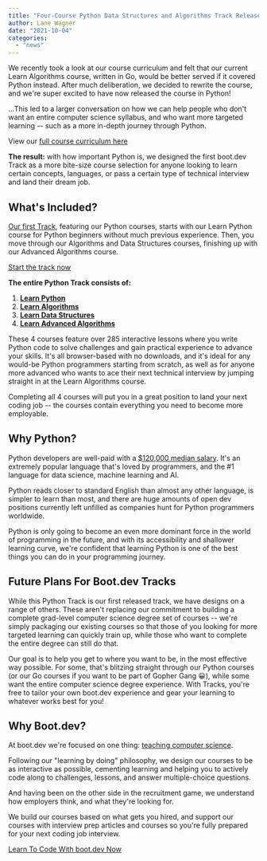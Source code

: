 ```yaml
---
title: "Four-Course Python Data Structures and Algorithms Track Released"
author: Lane Wagner
date: "2021-10-04"
categories: 
  - "news"
---
```


We recently took a look at our course curriculum and felt that our current Learn Algorithms course, written in Go, would be better served if it covered Python instead. After much deliberation, we decided to rewrite the course, and we're super excited to have now released the course in Python!

...This led to a larger conversation on how we can help people who don't want an entire computer science syllabus, and who want more targeted learning -- such as a more in-depth journey through Python.

View our [full course curriculum here](https://github.com/bootdotdev/curriculum)

**The result:** with how important Python is, we designed the first boot.dev Track as a more bite-size course selection for anyone looking to learn certain concepts, languages, or pass a certain type of technical interview and land their dream job.

## What's Included?

[Our first Track](https://github.com/bootdotdev/curriculum/blob/main/ALGOS_DS_TRACK.md), featuring our Python courses, starts with our Learn Python course for Python beginners without much previous experience. Then, you move through our Algorithms and Data Structures courses, finishing up with our Advanced Algorithms course.

[Start the track now](https://boot.dev/)

**The entire Python Track consists of:**

1. **[Learn Python](https://boot.dev/courses/learn-python)**
2. **[Learn Algorithms](https://boot.dev/courses/learn-algorithms)**
3. **[Learn Data Structures](https://boot.dev/courses/learn-data-structures)**
4. **[Learn Advanced Algorithms](https://boot.dev/courses/learn-advanced-algorithms)**

These 4 courses feature over 285 interactive lessons where you write Python code to solve challenges and gain practical experience to advance your skills. It's all browser-based with no downloads, and it's ideal for any would-be Python programmers starting from scratch, as well as for anyone more advanced who wants to ace their next technical interview by jumping straight in at the Learn Algorithms course.

Completing all 4 courses will put you in a great position to land your next coding job -- the courses contain everything you need to become more employable.

## Why Python?

Python developers are well-paid with a [$120,000 median salary](https://insights.stackoverflow.com/survey/2020#technology-what-languages-are-associated-with-the-highest-salaries-worldwide-united-states). It's an extremely popular language that's loved by programmers, and the #1 language for data science, machine learning and AI.

Python reads closer to standard English than almost any other language, is simpler to learn than most, and there are huge amounts of open dev positions currently left unfilled as companies hunt for Python programmers worldwide.

Python is only going to become an even more dominant force in the world of programming in the future, and with its accessibility and shallower learning curve, we're confident that learning Python is one of the best things you can do in your programming journey.

## Future Plans For Boot.dev Tracks

While this Python Track is our first released track, we have designs on a range of others. These aren't replacing our commitment to building a complete grad-level computer science degree set of courses -- we're simply packaging our existing courses so that those of you looking for more targeted learning can quickly train up, while those who want to complete the entire degree can still do that.

Our goal is to help you get to where you want to be, in the most effective way possible. For some, that's blitzing straight through our Python courses (or our Go courses if you want to be part of Gopher Gang 😀), while some want the entire computer science degree experience. With Tracks, you're free to tailor your own boot.dev experience and gear your learning to whatever works best for you!

## Why Boot.dev?

At boot.dev we're focused on one thing: [teaching computer science](/computer-science/comprehensive-guide-to-learn-computer-science-online/).

Following our "learning by doing" philosophy, we design our courses to be as interactive as possible, cementing learning and helping you to actively code along to challenges, lessons, and answer multiple-choice questions. 

And having been on the other side in the recruitment game, we understand how employers think, and what they're looking for.

We build our courses based on what gets you hired, and support our courses with interview prep articles and courses so you're fully prepared for your next coding job interview.

[Learn To Code With boot.dev Now](https://boot.dev/)
